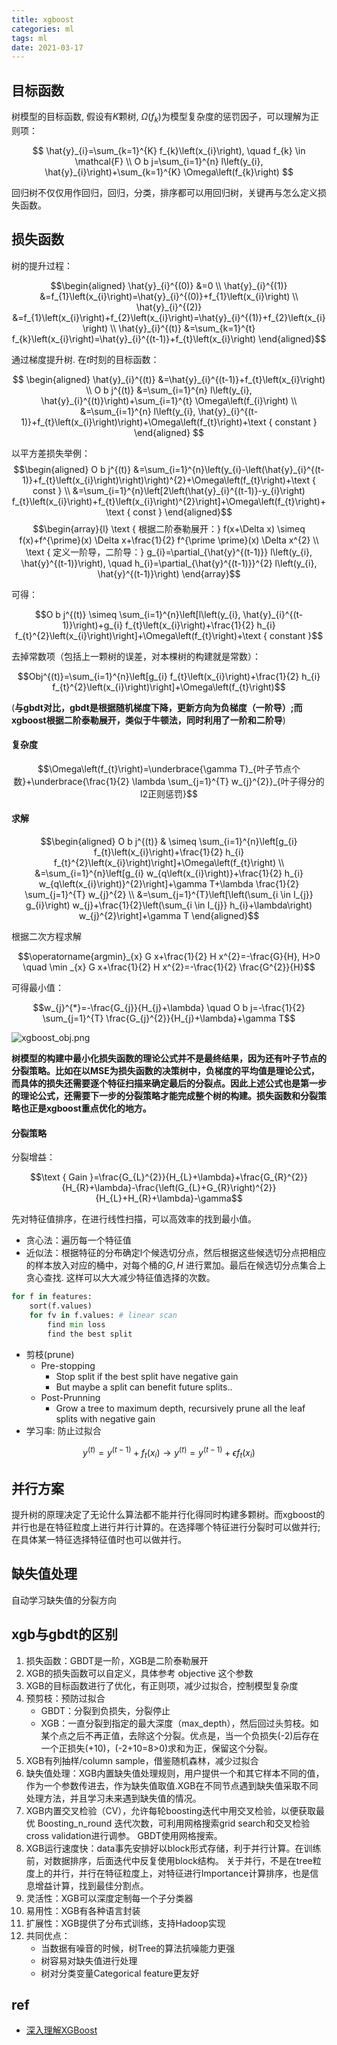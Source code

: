 ```yaml
---
title: xgboost
categories: ml
tags: ml
date: 2021-03-17
---
```


## 目标函数

树模型的目标函数, 假设有$K$颗树, $\Omega(f_k)$为模型复杂度的惩罚因子，可以理解为正则项：


$$
\hat{y}_{i}=\sum_{k=1}^{K} f_{k}\left(x_{i}\right), \quad f_{k} \in \mathcal{F}
\\
O b j=\sum_{i=1}^{n} l\left(y_{i}, \hat{y}_{i}\right)+\sum_{k=1}^{K} \Omega\left(f_{k}\right)
$$

回归树不仅仅用作回归，回归，分类，排序都可以用回归树，关键再与怎么定义损失函数。

## 损失函数

树的提升过程：

$$\begin{aligned}
\hat{y}_{i}^{(0)} &=0 \\
\hat{y}_{i}^{(1)} &=f_{1}\left(x_{i}\right)=\hat{y}_{i}^{(0)}+f_{1}\left(x_{i}\right) \\
\hat{y}_{i}^{(2)} &=f_{1}\left(x_{i}\right)+f_{2}\left(x_{i}\right)=\hat{y}_{i}^{(1)}+f_{2}\left(x_{i}\right) \\
\hat{y}_{i}^{(t)} &=\sum_{k=1}^{t} f_{k}\left(x_{i}\right)=\hat{y}_{i}^{(t-1)}+f_{t}\left(x_{i}\right)
\end{aligned}$$

通过梯度提升树. 在$t$时刻的目标函数：

$$
\begin{aligned}
\hat{y}_{i}^{(t)} &=\hat{y}_{i}^{(t-1)}+f_{t}\left(x_{i}\right) \\
O b j^{(t)} &=\sum_{i=1}^{n} l\left(y_{i}, \hat{y}_{i}^{(t)}\right)+\sum_{i=1}^{t} \Omega\left(f_{i}\right) \\
&=\sum_{i=1}^{n} l\left(y_{i}, \hat{y}_{i}^{(t-1)}+f_{t}\left(x_{i}\right)\right)+\Omega\left(f_{t}\right)+\text { constant }
\end{aligned}
$$

以平方差损失举例：
$$\begin{aligned}
O b j^{(t)} &=\sum_{i=1}^{n}\left(y_{i}-\left(\hat{y}_{i}^{(t-1)}+f_{t}\left(x_{i}\right)\right)\right)^{2}+\Omega\left(f_{t}\right)+\text { const } \\
&=\sum_{i=1}^{n}\left[2\left(\hat{y}_{i}^{(t-1)}-y_{i}\right) f_{t}\left(x_{i}\right)+f_{t}\left(x_{i}\right)^{2}\right]+\Omega\left(f_{t}\right)+\text { const }
\end{aligned}$$
$$\begin{array}{l}
\text { 根据二阶泰勒展开：} f(x+\Delta x) \simeq f(x)+f^{\prime}(x) \Delta x+\frac{1}{2} f^{\prime \prime}(x) \Delta x^{2} \\
\text { 定义一阶导，二阶导：} g_{i}=\partial_{\hat{y}^{(t-1)}} l\left(y_{i}, \hat{y}^{(t-1)}\right), \quad h_{i}=\partial_{\hat{y}^{(t-1)}}^{2} l\left(y_{i}, \hat{y}^{(t-1)}\right)
\end{array}$$

可得：

$$O b j^{(t)} \simeq \sum_{i=1}^{n}\left[l\left(y_{i}, \hat{y}_{i}^{(t-1)}\right)+g_{i} f_{t}\left(x_{i}\right)+\frac{1}{2} h_{i} f_{t}^{2}\left(x_{i}\right)\right]+\Omega\left(f_{t}\right)+\text { constant }$$

去掉常数项（包括上一颗树的误差，对本棵树的构建就是常数）：

$$Obj^{(t)}=\sum_{i=1}^{n}\left[g_{i} f_{t}\left(x_{i}\right)+\frac{1}{2} h_{i} f_{t}^{2}\left(x_{i}\right)\right]+\Omega\left(f_{t}\right)$$

(**与gbdt对比，gbdt是根据随机梯度下降，更新方向为负梯度（一阶导）;而xgboost根据二阶泰勒展开，类似于牛顿法，同时利用了一阶和二阶导**)

#### 复杂度

$$\Omega\left(f_{t}\right)=\underbrace{\gamma T}_{叶子节点个数}+\underbrace{\frac{1}{2} \lambda \sum_{j=1}^{T} w_{j}^{2}}_{叶子得分的l2正则惩罚}$$

#### 求解

$$\begin{aligned}
O b j^{(t)} & \simeq \sum_{i=1}^{n}\left[g_{i} f_{t}\left(x_{i}\right)+\frac{1}{2} h_{i} f_{t}^{2}\left(x_{i}\right)\right]+\Omega\left(f_{t}\right) \\
&=\sum_{i=1}^{n}\left[g_{i} w_{q\left(x_{i}\right)}+\frac{1}{2} h_{i} w_{q\left(x_{i}\right)}^{2}\right]+\gamma T+\lambda \frac{1}{2} \sum_{j=1}^{T} w_{j}^{2} \\
&=\sum_{j=1}^{T}\left[\left(\sum_{i \in I_{j}} g_{i}\right) w_{j}+\frac{1}{2}\left(\sum_{i \in I_{j}} h_{i}+\lambda\right) w_{j}^{2}\right]+\gamma T
\end{aligned}$$

根据二次方程求解

$$\operatorname{argmin}_{x} G x+\frac{1}{2} H x^{2}=-\frac{G}{H}, H>0 \quad \min _{x} G x+\frac{1}{2} H x^{2}=-\frac{1}{2} \frac{G^{2}}{H}$$

可得最小值：

$$w_{j}^{*}=-\frac{G_{j}}{H_{j}+\lambda} \quad O b j=-\frac{1}{2} \sum_{j=1}^{T} \frac{G_{j}^{2}}{H_{j}+\lambda}+\gamma T$$

![xgboost_obj.png](https://cdn.jsdelivr.net/gh/YeeKal/img_land/blog/notes_img_backup/machineLearning/imgs/xgboost_obj.png)

**树模型的构建中最小化损失函数的理论公式并不是最终结果，因为还有叶子节点的分裂策略。比如在以MSE为损失函数的决策树中，负梯度的平均值是理论公式，而具体的损失还需要逐个特征扫描来确定最后的分裂点。因此上述公式也是第一步的理论公式，还需要下一步的分裂策略才能完成整个树的构建。损失函数和分裂策略也正是xgboost重点优化的地方。**

#### 分裂策略

分裂增益：

$$\text { Gain }=\frac{G_{L}^{2}}{H_{L}+\lambda}+\frac{G_{R}^{2}}{H_{R}+\lambda}-\frac{\left(G_{L}+G_{R}\right)^{2}}{H_{L}+H_{R}+\lambda}-\gamma$$

先对特征值排序，在进行线性扫描，可以高效率的找到最小值。

- 贪心法：遍历每一个特征值
- 近似法：根据特征的分布确定l个候选切分点，然后根据这些候选切分点把相应的样本放入对应的桶中，对每个桶的$G,H$ 进行累加。最后在候选切分点集合上贪心查找. 这样可以大大减少特征值选择的次数。

```python
for f in features:
    sort(f.values)
    for fv in f.values: # linear scan
        find min loss
        find the best split
```

- 剪枝(prune)
    - Pre-stopping
        - Stop split if the best split have negative gain
        - But maybe a split can benefit future splits..
    - Post-Prunning
        - Grow a tree to maximum depth, recursively prune all the leaf splits with negative gain
- 学习率: 防止过拟合

$$y^{(t)}=y^{(t-1)}+f_{t}\left(x_{i}\right) \rightarrow  y^{(t)}=y^{(t-1)}+\epsilon f_{t}\left(x_{i}\right)$$


## 并行方案

提升树的原理决定了无论什么算法都不能并行化得同时构建多颗树。而xgboost的并行也是在特征粒度上进行并行计算的。在选择哪个特征进行分裂时可以做并行;在具体某一特征选择特征值时也可以做并行。

## 缺失值处理

自动学习缺失值的分裂方向

## xgb与gbdt的区别

1. 损失函数：GBDT是一阶，XGB是二阶泰勒展开
2. XGB的损失函数可以自定义，具体参考 objective 这个参数
3. XGB的目标函数进行了优化，有正则项，减少过拟合，控制模型复杂度
4. 预剪枝：预防过拟合
    - GBDT：分裂到负损失，分裂停止
    - XGB：一直分裂到指定的最大深度（max_depth），然后回过头剪枝。如某个点之后不再正值，去除这个分裂。优点是，当一个负损失(-2)后存在一个正损失(+10)，(-2+10=8>0)求和为正，保留这个分裂。
5. XGB有列抽样/column sample，借鉴随机森林，减少过拟合
6. 缺失值处理：XGB内置缺失值处理规则，用户提供一个和其它样本不同的值，作为一个参数传进去，作为缺失值取值.XGB在不同节点遇到缺失值采取不同处理方法，并且学习未来遇到缺失值的情况。
7. XGB内置交叉检验（CV），允许每轮boosting迭代中用交叉检验，以便获取最优 Boosting_n_round 迭代次数，可利用网格搜索grid search和交叉检验cross validation进行调参。
GBDT使用网格搜索。
8. XGB运行速度快：data事先安排好以block形式存储，利于并行计算。在训练前，对数据排序，后面迭代中反复使用block结构。
关于并行，不是在tree粒度上的并行，并行在特征粒度上，对特征进行Importance计算排序，也是信息增益计算，找到最佳分割点。
9. 灵活性：XGB可以深度定制每一个子分类器
10. 易用性：XGB有各种语言封装
11. 扩展性：XGB提供了分布式训练，支持Hadoop实现
12. 共同优点：
    - 当数据有噪音的时候，树Tree的算法抗噪能力更强
    - 树容易对缺失值进行处理
    - 树对分类变量Categorical feature更友好


## ref

- [深入理解XGBoost](https://zhuanlan.zhihu.com/p/83901304)